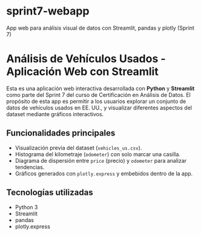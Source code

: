 # sprint7-webapp
App web para análisis visual de datos con Streamlit, pandas y plotly (Sprint 7)

# Análisis de Vehículos Usados - Aplicación Web con Streamlit

Esta es una aplicación web interactiva desarrollada con **Python** y **Streamlit** como parte del Sprint 7 del curso de Certificación en Análisis de Datos. El propósito de esta app es permitir a los usuarios explorar un conjunto de datos de vehículos usados en EE. UU., y visualizar diferentes aspectos del dataset mediante gráficos interactivos.

##  Funcionalidades principales

- Visualización previa del dataset (`vehicles_us.csv`).
- Histograma del kilometraje (`odometer`) con solo marcar una casilla.
- Diagrama de dispersión entre `price` (precio) y `odometer` para analizar tendencias.
- Gráficos generados con `plotly.express` y embebidos dentro de la app.

##  Tecnologías utilizadas

- Python 3
- Streamlit
- pandas
- plotly.express

